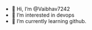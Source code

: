 - 👋 Hi, I’m @Vaibhav7242
- 👀 I’m interested in devops
- 🌱 I’m currently learning github.

<!---
Vaibhav7242/Vaibhav7242 is a ✨ special ✨ repository because its `README.md` (this file) appears on your GitHub profile.
You can click the Preview link to take a look at your changes.
--->
